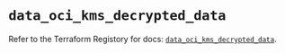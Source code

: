 # `data_oci_kms_decrypted_data`

Refer to the Terraform Registory for docs: [`data_oci_kms_decrypted_data`](https://registry.terraform.io/providers/oracle/oci/6.18.0/docs/data-sources/kms_decrypted_data).
